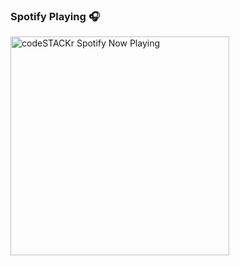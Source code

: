 
### Spotify Playing 🎧

[<img src="https://now-playing-profile-omkar-s2.vercel.app" alt="codeSTACKr Spotify Now Playing" width="350" />](https://open.spotify.com/user/91pz5c0ljj9ivx0rk1r3430jb?si=OXHmTT22Q022F0CLS2mCGw&utm_source=copy-link)

